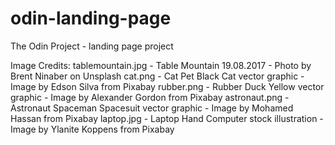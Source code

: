 # odin-landing-page
The Odin Project - landing page project

Image Credits:
tablemountain.jpg - Table Mountain 19.08.2017 - Photo by Brent Ninaber on Unsplash
cat.png - Cat Pet Black Cat vector graphic - Image by Edson Silva from Pixabay
rubber.png - Rubber Duck Yellow vector graphic - Image by Alexander Gordon from Pixabay
astronaut.png - Astronaut Spaceman Spacesuit vector graphic - Image by Mohamed Hassan from Pixabay
laptop.jpg - Laptop Hand Computer stock illustration - Image by Ylanite Koppens from Pixabay

